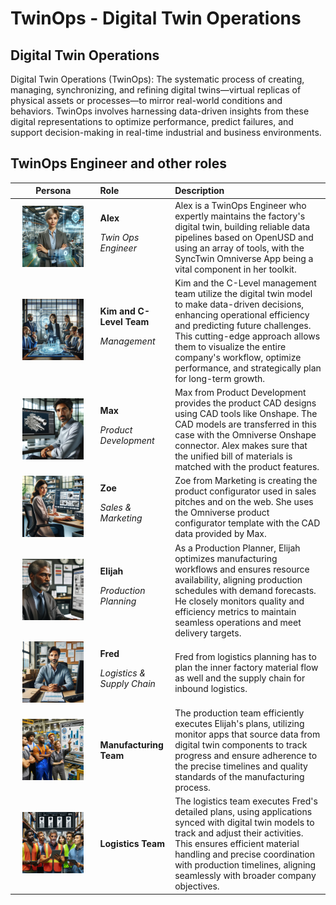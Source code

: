 # TwinOps - Digital Twin Operations

## Digital Twin Operations

Digital Twin Operations (TwinOps): The systematic process of creating, managing, synchronizing, and refining digital twins—virtual replicas of physical assets or processes—to mirror real-world conditions and behaviors. TwinOps involves harnessing data-driven insights from these digital representations to optimize performance, predict failures, and support decision-making in real-time industrial and business environments.

## TwinOps Engineer and other roles 




| Persona | Role | Description |
|:-----:|:--------|:------------|
|<img src="assets/twinops_engineer_alex.png" width="80%"/> | **Alex** <p> *Twin Ops Engineer* | Alex is a TwinOps Engineer who expertly maintains the factory's digital twin, building reliable data pipelines based on OpenUSD and using an array of tools, with the SyncTwin Omniverse App being a vital component in her toolkit.|   
|<img src="assets/ceo_management_kim.png" alt="CEO Kim" width="80%"/>| **Kim and C-Level Team** <p> *Management* | Kim and the C-Level management team utilize the digital twin model to make data-driven decisions, enhancing operational efficiency and predicting future challenges. This cutting-edge approach allows them to visualize the entire company's workflow, optimize performance, and strategically plan for long-term growth.| 
|<img src="assets/cad_engineer_max.png" width="80%"/> | **Max** <p> *Product Development*  |  Max from Product Development provides the product CAD designs using CAD tools like Onshape. The CAD models are transferred in this case with the Omniverse Onshape connector. Alex makes sure that the unified bill of materials is matched with the product features.  |
|<img src="assets/sales_marketing_zoe.png" width="80%"/> | **Zoe** <p> *Sales & Marketing*  | Zoe from Marketing is creating the product configurator used in sales pitches and on the web. She uses the Omniverse product configurator template with the CAD data provided by Max. |
|<img src="assets/production_planner_eliah.png" width="80%"/> | **Elijah** <p> *Production Planning*  | As a Production Planner, Elijah optimizes manufacturing workflows and ensures resource availability, aligning production schedules with demand forecasts. He closely monitors quality and efficiency metrics to maintain seamless operations and meet delivery targets. |
|<img src="assets/logistics_planner_fred.png" width="80%"/>| **Fred** <p> *Logistics & Supply Chain*  |  Fred from logistics planning has to plan the inner factory material flow as well and the supply chain for inbound logistics. |
|<img src="assets/manufacturing_team.png" width="80%"/> |  **Manufacturing Team**  | The production team efficiently executes Elijah's plans, utilizing monitor apps that source data from digital twin components to track progress and ensure adherence to the precise timelines and quality standards of the manufacturing process. |
|<img src="assets/logistics_team.png" width="80%"/> |  **Logistics Team**  | The logistics team executes Fred's detailed plans, using applications synced with digital twin models to track and adjust their activities. This ensures efficient material handling and precise coordination with production timelines, aligning seamlessly with broader company objectives. |



